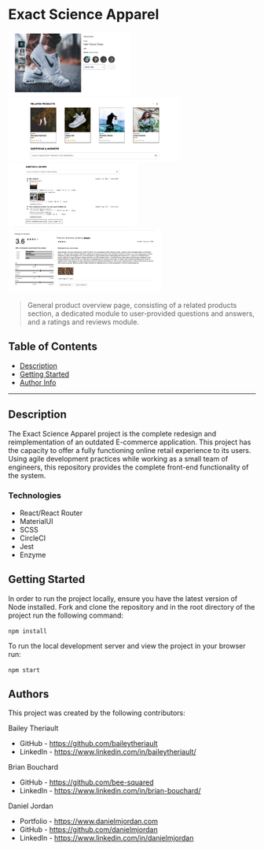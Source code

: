 # Exact Science Apparel

<div>
  <p align="left">
    <img height="130" src="./assets/Overview.png">
    <img height="130" src="./assets/Related.png">
    <img height="130" src="./assets/QnA.png">
    <img height="130" src="./assets/RR.png">
  </p>
</div>

> General product overview page, consisting of a related products section, a dedicated module to user-provided questions and answers, and a ratings and reviews module.
## Table of Contents
- [Description](#description)
- [Getting Started](#getting-started)
- [Author Info](#author-info)

---

## Description
The Exact Science Apparel project is the complete redesign and reimplementation of an outdated E-commerce application. This project has the capacity to offer a fully functioning online retail experience to its users. Using agile development practices while working as a small team of engineers, this repository provides the complete front-end functionality of the system.

### Technologies

- React/React Router
- MaterialUI
- SCSS
- CircleCI
- Jest
- Enzyme

## Getting Started

In order to run the project locally, ensure you have the latest version of Node installed. Fork and clone the repository and in the root directory of the project run the following command:

```npm install```

To run the local development server and view the project in your browser run:

```npm start```

## Authors

This project was created by the following contributors:

Bailey Theriault
  - GitHub - https://github.com/baileytheriault
  - LinkedIn - https://www.linkedin.com/in/baileytheriault/

Brian Bouchard
  - GitHub - https://github.com/bee-squared
  - LinkedIn - https://www.linkedin.com/in/brian-bouchard/

Daniel Jordan
  - Portfolio - https://www.danielmjordan.com
  - GitHub - https://github.com/danielmjordan
  - LinkedIn - https://www.linkedin.com/in/danielmjordan




